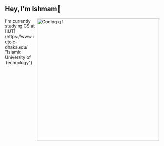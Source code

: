 ## Hey, I'm Ishmam👋

<img src="https://media.giphy.com/media/iIqmM5tTjmpOB9mpbn/giphy.gif" alt="Coding gif" width="400" align="right">
I'm currently studying CS at [IUT](https://www.iutoic-dhaka.edu/ "Islamic University of Technology")
